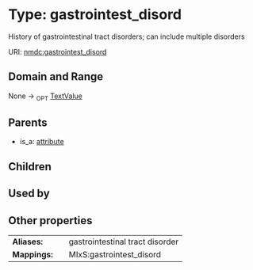 
# Type: gastrointest_disord


History of gastrointestinal tract disorders; can include multiple disorders

URI: [nmdc:gastrointest_disord](https://microbiomedata/meta/gastrointest_disord)


## Domain and Range

None ->  <sub>OPT</sub> [TextValue](TextValue.md)

## Parents

 *  is_a: [attribute](attribute.md)

## Children


## Used by


## Other properties

|  |  |  |
| --- | --- | --- |
| **Aliases:** | | gastrointestinal tract disorder |
| **Mappings:** | | MIxS:gastrointest_disord |

